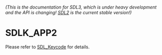 ###### (This is the documentation for SDL3, which is under heavy development and the API is changing! [SDL2](https://wiki.libsdl.org/SDL2/) is the current stable version!)
# SDLK_APP2

Please refer to [SDL_Keycode](SDL_Keycode) for details.

